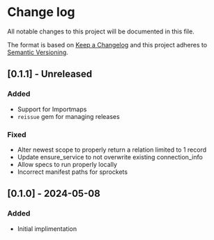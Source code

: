 # Change log

All notable changes to this project will be documented in this file.

The format is based on [Keep a Changelog](http://keepachangelog.com/)
and this project adheres to [Semantic Versioning](http://semver.org/).

## [0.1.1] - Unreleased

### Added

- Support for Importmaps
- `reissue` gem for managing releases

### Fixed

- Alter newest scope to properly return a relation limited to 1 record
- Update ensure_service to not overwrite existing connection_info
- Allow specs to run properly locally
- Incorrect manifest paths for sprockets

## [0.1.0] - 2024-05-08

### Added

- Initial implimentation
